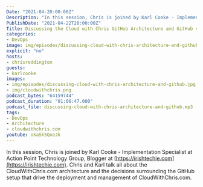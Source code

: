 ```yaml
---
Date: "2021-04-20:00:00Z"
Description: "In this session, Chris is joined by Karl Cooke - Implementation Specialist at Action Point Technology Group, Blogger at https://irishtechie.com. Chris and Karl talk all about the CloudWithChris.com architecture and the decisions surrounding the GitHub setup that drive the deployment and management of CloudWithChris.com."
PublishDate: "2021-04-22T20:00:00Z"
Title: Discussing the Cloud with Chris GitHub Architecture and GitHub setup
categories:
- DevOps
image: img/episodes/discussing-cloud-with-chris-architecture-and-github.jpg
explicit: "no"
hosts:
- chrisreddington
guests:
- karlcooke
images:
- img/episodes/discussing-cloud-with-chris-architecture-and-github.jpg
- img/cloudwithchris.png
podcast_bytes: "64159744"
podcast_duration: "01:06:47.000"
podcast_file: discussing-cloud-with-chris-architecture-and-github.mp3
tags:
- DevOps
- Architecture
- cloudwithchris.com
youtube: okaSk5QxeJk
---
```

In this session, Chris is joined by Karl Cooke - Implementation Specialist at Action Point Technology Group, Blogger at [https://irishtechie.com](https://irishtechie.com). Chris and Karl talk all about the CloudWithChris.com architecture and the decisions surrounding the GitHub setup that drive the deployment and management of CloudWithChris.com.